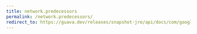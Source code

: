 ```yaml
---
title: network.predecessors
permalink: /network.predecessors/
redirect_to: https://guava.dev/releases/snapshot-jre/api/docs/com/google/common/graph/Network.html#predecessors-N-
---
```

